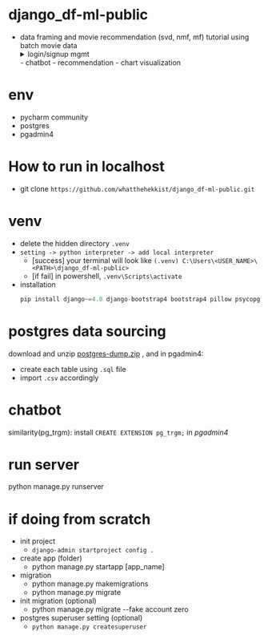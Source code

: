 # django_df-ml-public
- data framing and movie recommendation (svd, nmf, mf) tutorial using batch movie data
  <details>
    <summary>login/signup mgmt</summary>
    <div style="padding: 15px;">
      <iframe 
        width="661" 
        height="1175" 
        src="https://www.youtube.com/embed/BaqTMrfTRPE" 
        title="login signup" 
        frameborder="0" 
        allow="accelerometer; autoplay;" 
        referrerpolicy="strict-origin-when-cross-origin" allowfullscreen>
      </iframe>
    </div>
  </details>
  - chatbot
  - recommendation
  - chart visualization

# env
- pycharm community
- postgres
- pgadmin4

# How to run in localhost
- git clone `https://github.com/whatthehekkist/django_df-ml-public.git`

# venv
- delete the hidden directory `.venv` 
- `setting -> python interpreter -> add local interpreter`
  - [success] your terminal will look like `(.venv) C:\Users\<USER_NAME>\<PATH>\django_df-ml-public>`
  - [if fail] in powershell, `.venv\Scripts\activate`
- installation
  ```python
  pip install django~=4.0 django-bootstrap4 bootstrap4 pillow psycopg2 psycopg2-binary postgre binary sqlalchemy pandas
  ```
# postgres data sourcing
download and unzip [postgres-dump.zip](https://drive.google.com/file/d/1l3ngJ7TeubYSmN4B3iyhOWv0Ke8omBT8/view?usp=sharing) 
, and in pgadmin4: 
- create each table using `.sql` file
- import `.csv` accordingly

# chatbot
similarity(pg_trgm): install `CREATE EXTENSION pg_trgm;` in *pgadmin4*

# run server
python manage.py runserver

# if doing from scratch
- init project
  - `django-admin startproject config .`
- create app (folder)
  - python manage.py startapp [app_name]
- migration
  - python manage.py makemigrations 
  - python manage.py migrate
- init migration (optional)
  - python manage.py migrate --fake account zero
- postgres superuser setting (optional)
  - `python manage.py createsuperuser`

